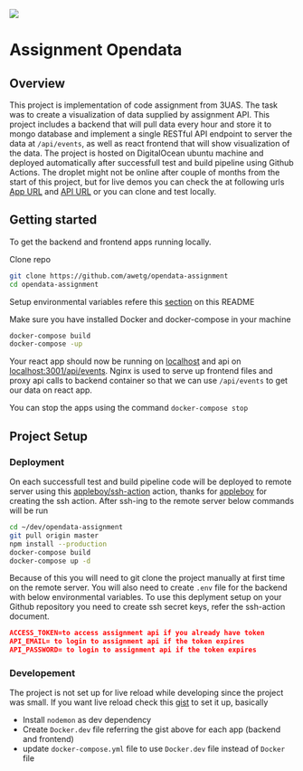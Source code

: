 ![](https://github.com/awetg/opendata-assignment/workflows/test_and_deploy/badge.svg)

# Assignment Opendata

## Overview

This project is implementation of code assignment from 3UAS. The task was to create a visualization of data supplied by assignment API. This project includes a backend that will pull data every hour and store it to mongo database and implement a single RESTful API endpoint to server the data at `/api/events`, as well as react frontend that will show visualization of the data. The project is hosted on DigitalOcean ubuntu machine and deployed automatically after successfull test and build pipeline using Github Actions. The droplet might not be online after couple of months from the start of this project, but for live demos you can check the at following urls [App URL](142.93.104.153) and [API URL](http://142.93.104.153:3001/api/events) or you can clone and test locally.

## Getting started

To get the backend and frontend apps running locally.

Clone repo

```sh
git clone https://github.com/awetg/opendata-assignment
cd opendata-assignment
```

Setup environmental variables refere this [section](#Deployment) on this README

Make sure you have installed Docker and docker-compose in your machine

```sh
docker-compose build
docker-compose -up
```

Your react app should now be running on [localhost](http://localhost) and api on [localhost:3001/api/events](http://localhost:3001/api/events). Nginx is used to serve up frontend files and proxy api calls to backend container so that we can use `/api/events` to get our data on react app.

You can stop the apps using the command `docker-compose stop`

## Project Setup

### Deployment

On each successfull test and build pipeline code will be deployed to remote server using this [appleboy/ssh-action](https://github.com/appleboy/ssh-action) action, thanks for [appleboy](https://github.com/appleboy) for creating the ssh action. After ssh-ing to the remote server below commands will be run

```sh
cd ~/dev/opendata-assignment
git pull origin master
npm install --production
docker-compose build
docker-compose up -d
```

Because of this you will need to git clone the project manually at first time on the remote server. You will also need to create `.env` file for the backend with below environmental variables. To use this deplyment setup on your Github repository you need to create ssh secret keys, refer the ssh-action document.

```json
ACCESS_TOKEN=to access assignment api if you already have token
API_EMAIL= to login to assignment api if the token expires
API_PASSWORD= to login to assignment api if the token expires
```

### Developement

The project is not set up for live reload while developing since the project was small. If you want live reload check this [gist](https://gist.github.com/ksmithut/e126f7ddb40b760487a17e8b569a77b5) to set it up, basically

- Install `nodemon` as dev dependency
- Create `Docker.dev` file referring the gist above for each app (backend and frontend)
- update `docker-compose.yml` file to use `Docker.dev` file instead of `Docker` file
